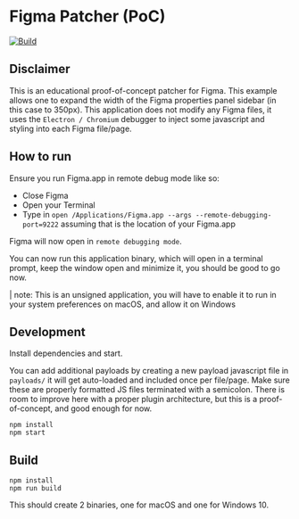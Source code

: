 # Figma Patcher (PoC)

[![Build](https://github.com/bryanberger/figma-patcher/actions/workflows/build.yml/badge.svg)](https://github.com/bryanberger/figma-patcher/actions/workflows/build.yml)
## Disclaimer

This is an educational proof-of-concept patcher for Figma. This example allows one to expand the width of the Figma properties panel sidebar (in this case to 350px).
This application does not modify any Figma files, it uses the `Electron / Chromium` debugger to inject some javascript and styling into each Figma file/page.

## How to run

Ensure you run Figma.app in remote debug mode like so:

- Close Figma
- Open your Terminal
- Type in `open /Applications/Figma.app --args --remote-debugging-port=9222` assuming that is the location of your Figma.app

Figma will now open in `remote debugging mode`.

You can now run this application binary, which will open in a terminal prompt, keep the window open and minimize it, you should be good to go now.

| note: This is an unsigned application, you will have to enable it to run in your system preferences on macOS, and allow it on Windows

## Development

Install dependencies and start.

You can add additional payloads by creating a new payload javascript file in `payloads/` it will get auto-loaded and included once per file/page. Make sure these are properly formatted JS files terminated with a semicolon. There is room to improve here with a proper plugin architecture, but this is a proof-of-concept, and good enough for now.

```
npm install
npm start
```

## Build

```
npm install
npm run build
```

This should create 2 binaries, one for macOS and one for Windows 10.
